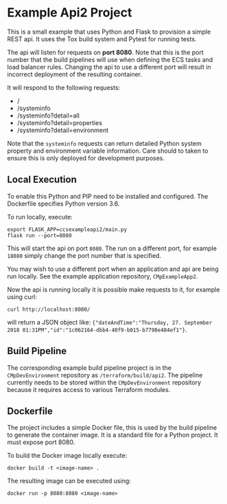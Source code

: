 # Example Api2 Project #

This is a small example that uses Python and Flask to provision a simple REST api. It uses the Tox build system and Pytest for running tests.

The api will listen for requests on **port 8080**. Note that this is the port number that the build pipelines will use when defining the ECS tasks and load balancer rules. Changing the api to use a different port will result in incorrect deployment of the resulting container.

It will respond to the following requests:

- /
- /systeminfo
- /systeminfo?detail=all
- /systeminfo?detail=properties
- /systeminfo?detail=environment

Note that the `systeminfo` requests can return detailed Python system property and environment variable information. Care should to taken to ensure this is only deployed for development purposes.

## Local Execution ##
To enable this Python and PIP need to be installed and configured. The Dockerfile specifies Python version 3.6.

To run locally, execute:

```
export FLASK_APP=ccsexampleapi2/main.py
flask run --port=8080
```

This will start the api on port `8080`. The run on a different port, for example `18080` simply change the port number that is specified.

You may wish to use a different port when an application and api are being run locally. See the example application repository, `CMpExampleApp2`.

Now the api is running locally it is possible make requests to it, for example using curl:

`curl http://localhost:8080/`

will return a JSON object like: `{"dateAndTime":"Thursday, 27. September 2018 01:31PM","id":"1c062164-dbb4-40f9-b015-b7798e484ef1"}`.

## Build Pipeline ##
The corresponding example build pipeline project is in the `CMpDevEnvironment` repository as `/terraform/build/api2`. The pipeline currently needs to be stored within the `CMpDevEnvironment` repository because it requires access to various Terraform modules.

## Dockerfile ##
The project includes a simple Docker file, this is used by the build pipeline to generate the container image. It is a standard file for a Python project. It must expose port 8080.

To build the Docker image locally execute:

`docker build -t <image-name> .`

The resulting image can be executed using:

`docker run -p 8080:8080 <image-name>`

